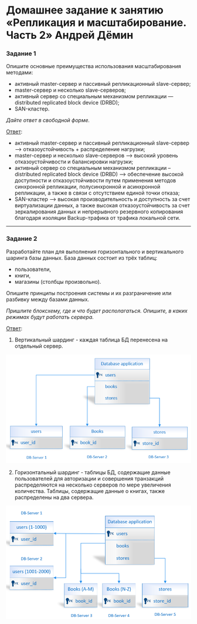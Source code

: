 # Домашнее задание к занятию «Репликация и масштабирование. Часть 2» Андрей Дёмин

### Задание 1

Опишите основные преимущества использования масштабирования методами:

- активный master-сервер и пассивный репликационный slave-сервер; 
- master-сервер и несколько slave-серверов;
- активный сервер со специальным механизмом репликации — distributed replicated block device (DRBD);
- SAN-кластер.

*Дайте ответ в свободной форме.*

<ins>Ответ</ins>:

- активный master-сервер и пассивный репликационный slave-сервер --> отказоустойчивость + распределение нагрузки;
- master-сервер и несколько slave-серверов --> высокий уровень отказоустойчивости и балансировки нагрузки;
- активный сервер со специальным механизмом репликации – distributed replicated block device (DRBD) --> обеспечение высокой доступности и отказоустойчивости  путем применения методов синхронной репликации, полусинхронной и асинхронной репликации, а также в связи с отсутствием единой точки отказа; 
- SAN-кластер --> высокая производительность и доступность за счет виртуализации данных, а также высокая отказоустойчивость за счет зеркалирования данных и непрерывного резервного копирования благодаря изоляции Backup-трафика от трафика локальной сети.
---

### Задание 2


Разработайте план для выполнения горизонтального и вертикального шаринга базы данных. База данных состоит из трёх таблиц: 

- пользователи, 
- книги, 
- магазины (столбцы произвольно). 

Опишите принципы построения системы и их разграничение или разбивку между базами данных.

*Пришлите блоксхему, где и что будет располагаться. Опишите, в каких режимах будут работать сервера.* 

<ins>Ответ</ins>:

1. Вертикальный шардинг - каждая таблица БД перенесена на отдельный сервер.

![](img/1.png)

2. Горизонтальный шардинг - таблицы БД, содержащие  данные пользователей для авторизации и совершения транзакций распределяются на несколько серверов по мере увеличения количества.
Таблицы, содержащие данные о книгах, также распределены на два сервера.

![](img/2.png)
 

